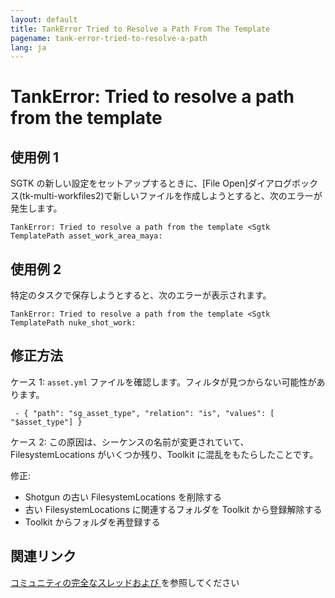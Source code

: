 ```yaml
---
layout: default
title: TankError Tried to Resolve a Path From The Template
pagename: tank-error-tried-to-resolve-a-path
lang: ja
---
```


# TankError: Tried to resolve a path from the template

## 使用例 1

SGTK の新しい設定をセットアップするときに、[File Open]ダイアログボックス(tk-multi-workfiles2)で新しいファイルを作成しようとすると、次のエラーが発生します。

```
TankError: Tried to resolve a path from the template <Sgtk TemplatePath asset_work_area_maya:
```

## 使用例 2

特定のタスクで保存しようとすると、次のエラーが表示されます。

```
TankError: Tried to resolve a path from the template <Sgtk TemplatePath nuke_shot_work:
```


## 修正方法

ケース 1: `asset.yml` ファイルを確認します。フィルタが見つからない可能性があります。

` - { "path": "sg_asset_type", "relation": "is", "values": [ "$asset_type"] }`

ケース 2: この原因は、シーケンスの名前が変更されていて、FilesystemLocations がいくつか残り、Toolkit に混乱をもたらしたことです。

修正:

- Shotgun の古い FilesystemLocations を削除する
- 古い FilesystemLocations に関連するフォルダを Toolkit から登録解除する
- Toolkit からフォルダを再登録する


## 関連リンク

[コミュニティの完全なスレッド](https://community.shotgridsoftware.com/t/6468/10)[および ](https://community.shotgridsoftware.com/t/9686) を参照してください